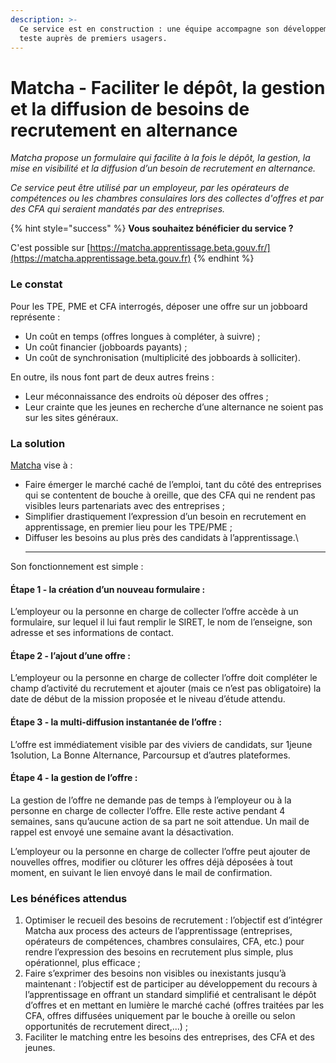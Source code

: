 ```yaml
---
description: >-
  Ce service est en construction : une équipe accompagne son développement et le
  teste auprès de premiers usagers.
---
```


# Matcha - Faciliter le dépôt, la gestion et la diffusion de besoins de recrutement en alternance

_Matcha propose un formulaire qui facilite à la fois le dépôt, la gestion, la mise en visibilité et la diffusion d’un besoin de recrutement en alternance._

_Ce service peut être utilisé par un employeur, par les opérateurs de compétences ou les chambres consulaires lors des collectes d'offres et par des CFA qui seraient mandatés par des entreprises._

{% hint style="success" %}
**Vous souhaitez bénéficier du service ?**&#x20;

C'est possible sur [https://matcha.apprentissage.beta.gouv.fr/](https://matcha.apprentissage.beta.gouv.fr)
{% endhint %}

### Le constat

Pour les TPE, PME et CFA interrogés, déposer une offre sur un jobboard représente :&#x20;

* Un coût en temps (offres longues à compléter, à suivre) ;&#x20;
* Un coût financier (jobboards payants) ;&#x20;
* Un coût de synchronisation (multiplicité des jobboards à solliciter).&#x20;

En outre, ils nous font part de deux autres freins :&#x20;

* Leur méconnaissance des endroits où déposer des offres ;&#x20;
* Leur crainte que les jeunes en recherche d’une alternance ne soient pas sur les sites généraux.

### La solution

[Matcha](https://matcha.apprentissage.beta.gouv.fr) vise à :

* Faire émerger le marché caché de l’emploi, tant du côté des entreprises qui se contentent de bouche à oreille, que des CFA qui ne rendent pas visibles leurs partenariats avec des entreprises ;&#x20;
* Simplifier drastiquement l’expression d’un besoin en recrutement en apprentissage, en premier lieu pour les TPE/PME ;&#x20;
* Diffuser les besoins au plus près des candidats à l’apprentissage.\
  ****

Son fonctionnement est simple :

#### Étape 1 - la création d’un nouveau formulaire : <a href="#etape-1-la-creation-dun-nouveau-formulaire" id="etape-1-la-creation-dun-nouveau-formulaire"></a>

L’employeur ou la personne en charge de collecter l’offre accède à un formulaire, sur lequel il lui faut remplir le SIRET, le nom de l’enseigne, son adresse et ses informations de contact.

#### Étape 2 - l’ajout d’une offre : <a href="#etape-2-lajout-dune-offre" id="etape-2-lajout-dune-offre"></a>

L’employeur ou la personne en charge de collecter l’offre doit compléter le champ d’activité du recrutement et ajouter (mais ce n’est pas obligatoire) la date de début de la mission proposée et le niveau d’étude attendu.

#### Étape 3 - la multi-diffusion instantanée de l’offre : <a href="#etape-3-la-multi-diffusion-instantanee-de-loffre" id="etape-3-la-multi-diffusion-instantanee-de-loffre"></a>

L’offre est immédiatement visible par des viviers de candidats, sur 1jeune 1solution, La Bonne Alternance, Parcoursup et d’autres plateformes.

#### Étape 4 - la gestion de l’offre : <a href="#etape-4-la-gestion-de-loffre" id="etape-4-la-gestion-de-loffre"></a>

La gestion de l’offre ne demande pas de temps à l’employeur ou à la personne en charge de collecter l’offre. Elle reste active pendant 4 semaines, sans qu’aucune action de sa part ne soit attendue. Un mail de rappel est envoyé une semaine avant la désactivation.

L’employeur ou la personne en charge de collecter l’offre peut ajouter de nouvelles offres, modifier ou clôturer les offres déjà déposées à tout moment, en suivant le lien envoyé dans le mail de confirmation.

### Les bénéfices attendus

1. Optimiser le recueil des besoins de recrutement : l’objectif est d’intégrer Matcha aux process des acteurs de l’apprentissage (entreprises, opérateurs de compétences, chambres consulaires, CFA, etc.) pour rendre l’expression des besoins en recrutement plus simple, plus opérationnel, plus efficace ;&#x20;
2. Faire s’exprimer des besoins non visibles ou inexistants jusqu’à maintenant : l’objectif est de participer au développement du recours à l’apprentissage en offrant un standard simplifié et centralisant le dépôt d’offres et en mettant en lumière le marché caché (offres traitées par les CFA, offres diffusées uniquement par le bouche à oreille ou selon opportunités de recrutement direct,...) ;&#x20;
3. Faciliter le matching entre les besoins des entreprises, des CFA et des jeunes.

###
